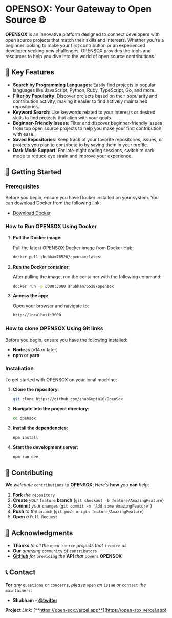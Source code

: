# OPENSOX: Your Gateway to Open Source 🌐


**OPENSOX** is an innovative platform designed to connect developers with open source projects that match their skills and interests. Whether you're a beginner looking to make your first contribution or an experienced developer seeking new challenges, OPENSOX provides the tools and resources to help you dive into the world of open source contributions.

## 🌟 Key Features

- **Search by Programming Languages**: Easily find projects in popular languages like JavaScript, Python, Ruby, TypeScript, Go, and more.
- **Filter by Popularity**: Discover projects based on their popularity and contribution activity, making it easier to find actively maintained repositories.
- **Keyword Search**: Use keywords related to your interests or desired skills to find projects that align with your goals.
- **Beginner-Friendly Issues**: Filter and discover beginner-friendly issues from top open source projects to help you make your first contribution with ease.
- **Saved Repositories**: Keep track of your favorite repositories, issues, or projects you plan to contribute to by saving them in your profile.
- **Dark Mode Support**: For late-night coding sessions, switch to dark mode to reduce eye strain and improve your experience.

## 🚀 Getting Started

### Prerequisites

Before you begin, ensure you have Docker installed on your system. You can download Docker from the following link:

- [Download Docker](https://www.docker.com/products/docker-desktop)

### How to Run OPENSOX Using Docker

1. **Pull the Docker image**:

   Pull the latest OPENSOX Docker image from Docker Hub:

   ```bash
   docker pull shubham76528/opensox:latest

2. **Run the Docker container**:

   After pulling the image, run the container with the following command:

   ```bash
   docker run -p 3000:3000 shubham76528/opensox

3. **Access the app:**
   
   Open your browser and navigate to:

   ```bash
   http://localhost:3000


### How to clone OPENSOX Using Git links

Before you begin, ensure you have the following installed:

- **Node.js** (v14 or later)
- **npm** or **yarn**

### Installation

To get started with OPENSOX on your local machine:

1. **Clone the repository**:

   ```bash
   git clone https://github.com/shubGupta10/OpenSox

2. **Navigate into the project directory**:

   ```bash
   cd opensox

3. **Install the dependencies**:

   ```bash
   npm install

4. **Start the development server**:

   ```bash
   npm run dev

## 🤝 **Contributing**

**We** *welcome* `contributions` to **OPENSOX**! *Here's* **how** *you* **can** *help*:

1. **Fork** *the* `repository`
2. **Create** *your* `feature` **branch** (`git checkout -b feature/AmazingFeature`)
3. **Commit** *your* `changes` (`git commit -m 'Add some AmazingFeature'`)
4. **Push** *to* *the* `branch` (`git push origin feature/AmazingFeature`)
5. **Open** *a* `Pull Request`



## 🙏 **Acknowledgments**

- **Thanks** *to* *all* *the* `open source` *projects* *that* `inspire` *us*
- **Our** *amazing* `community` *of* `contributors`
- [**GitHub**](https://github.com) *for* `providing` *the* **API** *that* `powers` **OPENSOX**

## 📞 **Contact**

**For** *any* `questions` *or* `concerns`, *please* `open` *an* `issue` *or* `contact` *the* `maintainers`:

- **Shubham** - [**@twitter**](https://x.com/i_m_shubham45)

**Project** *Link*: [**https://open-sox.vercel.app**](https://open-sox.vercel.app)